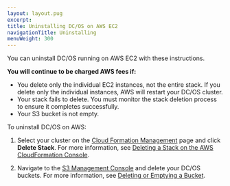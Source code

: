 ```yaml
---
layout: layout.pug
excerpt:
title: Uninstalling DC/OS on AWS EC2
navigationTitle: Uninstalling
menuWeight: 300
---
```

You can uninstall DC/OS running on AWS EC2 with these instructions.

**You will continue to be charged AWS fees if:**

*   You delete only the individual EC2 instances, not the entire stack. If you delete only the individual instances, AWS will restart your DC/OS cluster.
*   Your stack fails to delete. You must monitor the stack deletion process to ensure it completes successfully.
*   Your S3 bucket is not empty.

To uninstall DC/OS on AWS:

1.  Select your cluster on the <a href="https://console.aws.amazon.com/cloudformation/home" target="_blank">Cloud Formation Management</a> page and click **Delete Stack**. For more information, see <a href="http://docs.aws.amazon.com/AWSCloudFormation/latest/UserGuide/cfn-console-delete-stack.html" target="_blank">Deleting a Stack on the AWS CloudFormation Console</a>.

2.  Navigate to the <a href="https://console.aws.amazon.com/s3/home" target="_blank">S3 Management Console</a> and delete your DC/OS buckets. For more information, see <a href="http://docs.aws.amazon.com/AmazonS3/latest/dev/delete-or-empty-bucket.html" target="_blank">Deleting or Emptying a Bucket</a>.
